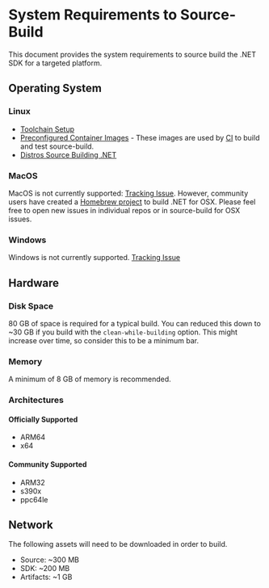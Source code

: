 # System Requirements to Source-Build

This document provides the system requirements to source build the .NET SDK for
a targeted platform.

## Operating System

### Linux

* [Toolchain
  Setup](https://github.com/dotnet/runtime/blob/main/docs/workflow/requirements/linux-requirements.md#toolchain-setup)
* [Preconfigured Container
  Images](https://github.com/dotnet/dotnet-buildtools-prereqs-docker) - These
  images are used by
  [CI](https://github.com/dotnet/dotnet/blob/main/eng/pipelines/templates/stages/vmr-build.yml)
  to build and test source-build.
* [Distros Source Building
  .NET](https://github.com/dotnet/source-build#net-in-linux-distributions)

### MacOS

MacOS is not currently supported: [Tracking
Issue](https://github.com/dotnet/source-build/issues/2909).  However, community
users have created a [Homebrew
project](https://github.com/Homebrew/homebrew-core/blob/master/Formula/d/dotnet.rb)
to build .NET for OSX.  Please feel free to open new issues in individual repos
or in source-build for OSX issues.

### Windows

Windows is not currently supported. [Tracking
Issue](https://github.com/dotnet/source-build/issues/2910)

## Hardware

### Disk Space

80 GB of space is required for a typical build. You can reduced this down to ~30
GB if you build with the `clean-while-building` option. This might increase over
time, so consider this to be a minimum bar.

### Memory

A minimum of 8 GB of memory is recommended.

### Architectures

#### Officially Supported

* ARM64
* x64

#### Community Supported

* ARM32
* s390x
* ppc64le

## Network

The following assets will need to be downloaded in order to build.

* Source: ~300 MB
* SDK: ~200 MB
* Artifacts: ~1 GB
